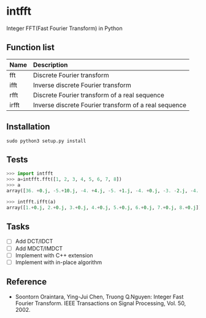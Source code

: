 # intfft
Integer FFT(Fast Fourier Transform) in Python

Function list
------------
|Name|Description|
|:---|:---|
|fft|Discrete Fourier transform|
|ifft|Inverse discrete Fourier transform|
|rfft|Discrete Fourier transform of a real sequence|
|irfft|Inverse discrete Fourier transform of a real sequence|


Installation
------------
```
sudo python3 setup.py install
```

Tests
------------
```py
>>> import intfft
>>> a=intfft.fft([1, 2, 3, 4, 5, 6, 7, 8])
>>> a
array([36. +0.j, -5.+10.j, -4. +4.j, -5. +1.j, -4. +0.j, -3. -2.j, -4. -4.j, -3. -9.j])

>>> intfft.ifft(a)
array([1.+0.j, 2.+0.j, 3.+0.j, 4.+0.j, 5.+0.j, 6.+0.j, 7.+0.j, 8.+0.j])
```

Tasks
------------
- [ ] Add DCT/IDCT
- [ ] Add MDCT/IMDCT
- [ ] Implement with C++ extension
- [ ] Implement with in-place algorithm

Reference
------------
- Soontorn Oraintara, Ying-Jui Chen, Truong Q.Nguyen: Integer Fast Fourier Transform. IEEE Transactions on Signal Processing, Vol. 50, 2002.
